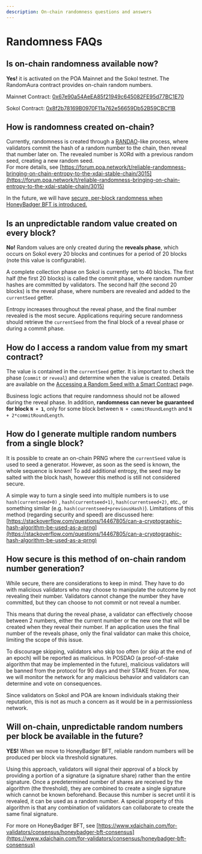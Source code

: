 ```yaml
---
description: On-chain randomness questions and answers
---
```


# Randomness FAQs

## Is on-chain randomness available now?

**Yes!** it is activated on the POA Mainnet and the Sokol testnet. The RandomAura contract provides on-chain random numbers.

Mainnet Contract: [0x67e90a54AeEA85f21949c645082FE95d77BC1E70](https://blockscout.com/poa/core/address/0x67e90a54AeEA85f21949c645082FE95d77BC1E70)

Sokol Contract: [0x8f2b78169B0970F11a762e56659Db52B59CBCf1B](https://blockscout.com/poa/sokol/address/0x8f2b78169B0970F11a762e56659Db52B59CBCf1B/transactions)

## How is randomness created on-chain?

Currently, randomness is created through a [RANDAO](https://github.com/randao/randao)-like process, where validators commit the hash of a random number to the chain, then reveal that number later on. The revealed number is XORd with a previous random seed, creating a new random seed.    
For more details, see [https://forum.poa.network/t/reliable-randomness-bringing-on-chain-entropy-to-the-xdai-stable-chain/3015](https://forum.poa.network/t/reliable-randomness-bringing-on-chain-entropy-to-the-xdai-stable-chain/3015)

In the future, we will have [secure, per-block randomness when HoneyBadger BFT is introduced.](randomness-faqs.md#will-on-chain-unpredictable-random-numbers-per-block-be-available-in-the-future)

## Is an unpredictable random value created on every block?

**No!** Random values are only created during the **reveals phase**, which occurs on Sokol every 20 blocks and continues for a period of 20 blocks \(note this value is configurable\). 

A complete collection phase on Sokol is currently set to 40 blocks. The first half \(the first 20 blocks\) is called the commit phase, where random number hashes are committed by validators. The second half \(the second 20 blocks\) is the reveal phase, where numbers are revealed and added to the `currentSeed` getter.

Entropy increases throughout the reveal phase, and the final number revealed is the most secure. Applications requiring secure randomness should retrieve the `currentSeed` from the final block of a reveal phase or during a commit phase.

## How do I access a random value from my smart contract?

The value is contained in the `currentSeed` getter.  It is important to check the phase \(`commit` or `reveal`\) and determine when the value is created. Details are available on the [Accessing a Random Seed with a Smart Contract](accessing-a-random-seed-with-a-smart-contract.md) page.

Business logic actions that require randomness should not be allowed during the reveal phase.  In addition, **randomness can never be guaranteed for block `N + 1`**, only for some block between `N + commitRoundLength` and `N + 2*commitRoundLength`.

## How do I generate multiple random numbers from a single block?

It is possible to create an on-chain PRNG where the `currentSeed` value is used to seed a generator. However, as soon as the seed is known, the whole sequence is known! To add additional entropy, the seed may be salted with the block hash, however this method is still not considered secure.

 A simple way to turn a single seed into multiple numbers is to use  `hash(currentseed+0)` , `hash(currentseed+1)`, `hash(currentseed+2)`, etc., or something similar \(e.g. `hash(currentseed+previousHash)`\). Limitations of this method \(regarding security and speed\) are discussed here: [https://stackoverflow.com/questions/14467805/can-a-cryptographic-hash-algorithm-be-used-as-a-prng](https://stackoverflow.com/questions/14467805/can-a-cryptographic-hash-algorithm-be-used-as-a-prng)

## How secure is this method of on-chain random number generation?

While secure, there are considerations to keep in mind. They have to do with malicious validators who may choose to manipulate the outcome by not revealing their number. Validators cannot change the number they have committed, but they can choose to not commit or not reveal a number.

This means that during the reveal phase, a validator can effectively choose between 2 numbers, either the current number or the new one that will be created when they reveal their number. If an application uses the final number of the reveals phase, only the final validator can make this choice, limiting the scope of this issue.

To discourage skipping, validators who skip too often \(or skip at the end of an epoch\) will be reported as malicious. In POSDAO \(a proof-of-stake algorithm that may be implemented in the future\), malicious validators will be banned from the protocol for 90 days and their STAKE frozen. For now, we will monitor the network for any malicious behavior and validators can determine and vote on consequences.

Since validators on Sokol and POA are known individuals staking their reputation, this is not as much a concern as it would be in a permissionless network.   

## Will on-chain, unpredictable random numbers per block be available in the future?

**YES!** When we move to HoneyBadger BFT, reliable random numbers will be produced per block via threshold signatures. 

Using this approach, validators will signal their approval of a block by providing a portion of a signature \(a signature share\) rather than the entire signature. Once a predetermined number of shares are received by the algorithm \(the threshold\), they are combined to create a single signature which cannot be known beforehand. Because this number is secret until it is revealed, it can be used as a random number. A special property of this algorithm is that any combination of validators can collaborate to create the same final signature.

For more on HoneyBadger BFT, see [https://www.xdaichain.com/for-validators/consensus/honeybadger-bft-consensus](https://www.xdaichain.com/for-validators/consensus/honeybadger-bft-consensus)





